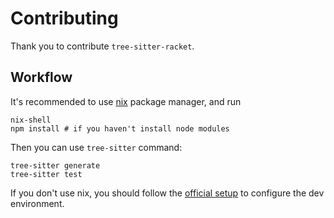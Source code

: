 # Contributing

Thank you to contribute `tree-sitter-racket`.

## Workflow

It's recommended to use [nix](https://nixos.org/) package manager, and run

```shell
nix-shell
npm install # if you haven't install node modules
```

Then you can use `tree-sitter` command:

```shell
tree-sitter generate
tree-sitter test
```

If you don't use nix, you should follow the [official setup](https://tree-sitter.github.io/tree-sitter/creating-parsers) to configure the dev environment.

